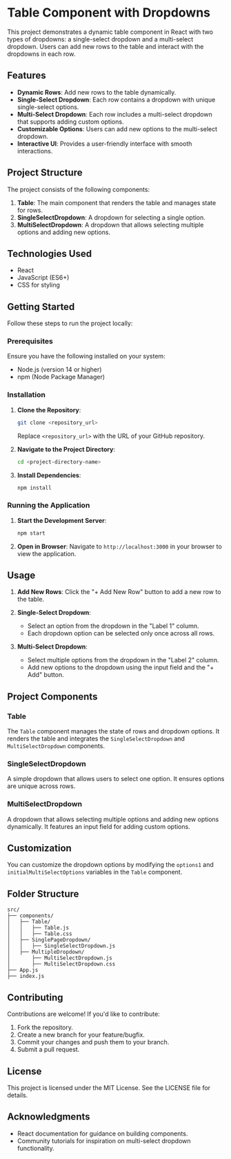 # Table Component with Dropdowns

This project demonstrates a dynamic table component in React with two types of dropdowns: a single-select dropdown and a multi-select dropdown. Users can add new rows to the table and interact with the dropdowns in each row.

## Features

- **Dynamic Rows**: Add new rows to the table dynamically.
- **Single-Select Dropdown**: Each row contains a dropdown with unique single-select options.
- **Multi-Select Dropdown**: Each row includes a multi-select dropdown that supports adding custom options.
- **Customizable Options**: Users can add new options to the multi-select dropdown.
- **Interactive UI**: Provides a user-friendly interface with smooth interactions.

## Project Structure

The project consists of the following components:

1. **Table**: The main component that renders the table and manages state for rows.
2. **SingleSelectDropdown**: A dropdown for selecting a single option.
3. **MultiSelectDropdown**: A dropdown that allows selecting multiple options and adding new options.

## Technologies Used

- React
- JavaScript (ES6+)
- CSS for styling

## Getting Started

Follow these steps to run the project locally:

### Prerequisites

Ensure you have the following installed on your system:

- Node.js (version 14 or higher)
- npm (Node Package Manager)

### Installation

1. **Clone the Repository**:
   ```bash
   git clone <repository_url>
   ```
   Replace `<repository_url>` with the URL of your GitHub repository.

2. **Navigate to the Project Directory**:
   ```bash
   cd <project-directory-name>
   ```

3. **Install Dependencies**:
   ```bash
   npm install
   ```

### Running the Application

1. **Start the Development Server**:
   ```bash
   npm start
   ```

2. **Open in Browser**:
   Navigate to `http://localhost:3000` in your browser to view the application.

## Usage

1. **Add New Rows**:
   Click the "+ Add New Row" button to add a new row to the table.

2. **Single-Select Dropdown**:
   - Select an option from the dropdown in the "Label 1" column.
   - Each dropdown option can be selected only once across all rows.

3. **Multi-Select Dropdown**:
   - Select multiple options from the dropdown in the "Label 2" column.
   - Add new options to the dropdown using the input field and the "+ Add" button.

## Project Components

### Table
The `Table` component manages the state of rows and dropdown options. It renders the table and integrates the `SingleSelectDropdown` and `MultiSelectDropdown` components.

### SingleSelectDropdown
A simple dropdown that allows users to select one option. It ensures options are unique across rows.

### MultiSelectDropdown
A dropdown that allows selecting multiple options and adding new options dynamically. It features an input field for adding custom options.

## Customization

You can customize the dropdown options by modifying the `options1` and `initialMultiSelectOptions` variables in the `Table` component.

## Folder Structure

```
src/
├── components/
│   ├── Table/
│   │   ├── Table.js
│   │   ├── Table.css
│   ├── SinglePageDropdown/
│   │   ├── SingleSelectDropdown.js
│   ├── MultipleDropdown/
│       ├── MultiSelectDropdown.js
│       ├── MultiSelectDropdown.css
├── App.js
├── index.js
```

## Contributing

Contributions are welcome! If you'd like to contribute:

1. Fork the repository.
2. Create a new branch for your feature/bugfix.
3. Commit your changes and push them to your branch.
4. Submit a pull request.

## License

This project is licensed under the MIT License. See the LICENSE file for details.

## Acknowledgments

- React documentation for guidance on building components.
- Community tutorials for inspiration on multi-select dropdown functionality.

